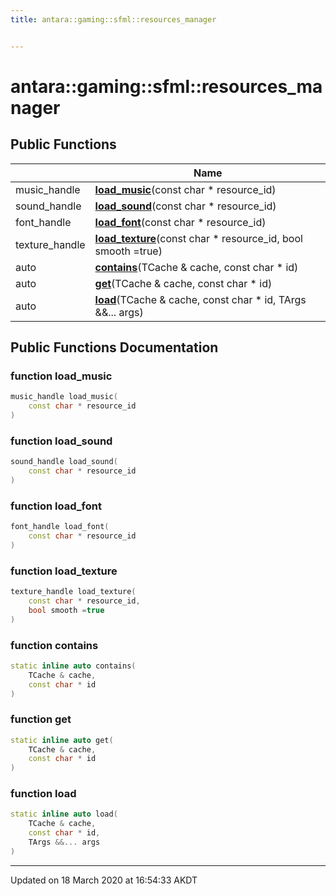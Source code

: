 ```yaml
---
title: antara::gaming::sfml::resources_manager


---
```


# antara::gaming::sfml::resources_manager















## Public Functions

|                | Name           |
| -------------- | -------------- |
| music_handle | **[load_music](Classes/classantara_1_1gaming_1_1sfml_1_1resources__manager.md#function-load_music)**(const char * resource_id)  |
| sound_handle | **[load_sound](Classes/classantara_1_1gaming_1_1sfml_1_1resources__manager.md#function-load_sound)**(const char * resource_id)  |
| font_handle | **[load_font](Classes/classantara_1_1gaming_1_1sfml_1_1resources__manager.md#function-load_font)**(const char * resource_id)  |
| texture_handle | **[load_texture](Classes/classantara_1_1gaming_1_1sfml_1_1resources__manager.md#function-load_texture)**(const char * resource_id, bool smooth =true)  |
| auto | **[contains](Classes/classantara_1_1gaming_1_1sfml_1_1resources__manager.md#function-contains)**(TCache & cache, const char * id)  |
| auto | **[get](Classes/classantara_1_1gaming_1_1sfml_1_1resources__manager.md#function-get)**(TCache & cache, const char * id)  |
| auto | **[load](Classes/classantara_1_1gaming_1_1sfml_1_1resources__manager.md#function-load)**(TCache & cache, const char * id, TArgs &&... args)  |












## Public Functions Documentation

### function load_music

```cpp
music_handle load_music(
    const char * resource_id
)
```




























### function load_sound

```cpp
sound_handle load_sound(
    const char * resource_id
)
```




























### function load_font

```cpp
font_handle load_font(
    const char * resource_id
)
```




























### function load_texture

```cpp
texture_handle load_texture(
    const char * resource_id,
    bool smooth =true
)
```




























### function contains

```cpp
static inline auto contains(
    TCache & cache,
    const char * id
)
```




























### function get

```cpp
static inline auto get(
    TCache & cache,
    const char * id
)
```




























### function load

```cpp
static inline auto load(
    TCache & cache,
    const char * id,
    TArgs &&... args
)
```


































-------------------------------

Updated on 18 March 2020 at 16:54:33 AKDT
